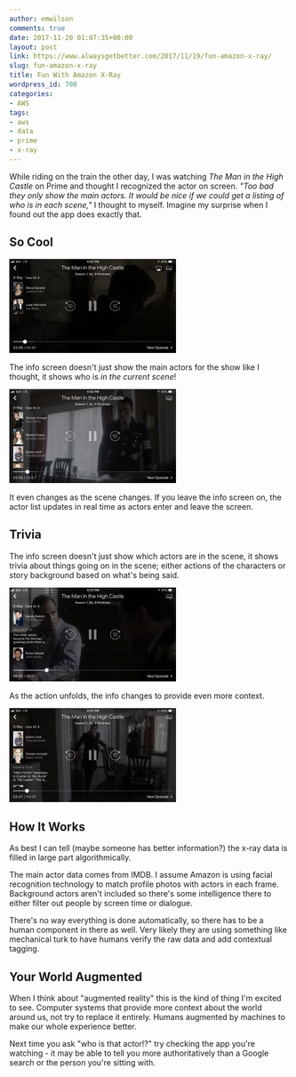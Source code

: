 ```yaml
---
author: emwilson
comments: true
date: 2017-11-20 01:07:35+00:00
layout: post
link: https://www.alwaysgetbetter.com/2017/11/19/fun-amazon-x-ray/
slug: fun-amazon-x-ray
title: Fun With Amazon X-Ray
wordpress_id: 708
categories:
- AWS
tags:
- aws
- data
- prime
- x-ray
---
```


While riding on the train the other day, I was watching _The Man in the High Castle_ on Prime and thought I recognized the actor on screen. _"Too bad they only show the main actors. It would be nice if we could get a listing of who is in each scene,"_ I thought to myself. Imagine my surprise when I found out the app does exactly that.


## So Cool

[![](/images/2017/11/IMG_0244-300x169.png)](/images/2017/11/IMG_0244.png)

The info screen doesn't just show the main actors for the show like I thought, it shows who is _in the current scene_!

[![](/images/2017/11/IMG_0246-300x169.png)](/images/2017/11/IMG_0246.png)

It even changes as the scene changes. If you leave the info screen on, the actor list updates in real time as actors enter and leave the screen.


## Trivia

The info screen doesn't just show which actors are in the scene, it shows trivia about things going on in the scene; either actions of the characters or story background based on what's being said.

[![](/images/2017/11/IMG_0247-300x169.png)](/images/2017/11/IMG_0247.png)

As the action unfolds, the info changes to provide even more context.

[![](/images/2017/11/IMG_0245-300x169.png)](/images/2017/11/IMG_0245.png)


## How It Works

As best I can tell (maybe someone has better information?) the x-ray data is filled in large part algorithmically.

The main actor data comes from IMDB. I assume Amazon is using facial recognition technology to match profile photos with actors in each frame. Background actors aren't included so there's some intelligence there to either filter out people by screen time or dialogue.

There's no way everything is done automatically, so there has to be a human component in there as well. Very likely they are using something like mechanical turk to have humans verify the raw data and add contextual tagging.


## Your World Augmented

When I think about "augmented reality" this is the kind of thing I'm excited to see. Computer systems that provide more context about the world around us, not try to replace it entirely. Humans augmented by machines to make our whole experience better.

Next time you ask "who is that actor!?" try checking the app you're watching - it may be able to tell you more authoritatively than a Google search or the person you're sitting with.

